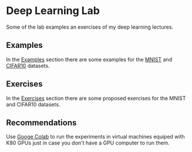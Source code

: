 # Deep Learning Lab
Some of the lab examples an exercises of my deep learning lectures. 

## Examples

In the [Examples](Examples/) section there are some examples for the [MNIST](Examples/MNIST) and [CIFAR10](Examples/CIFAR) datasets.

## Exercises

In the [Exercises](Exercises/) section there are some proposed exercises for the MNIST and CIFAR10 datasets.

## Recommendations

Use [Googe Colab](https://colab.research.google.com) to run the experiments in virtual machines equiped with K80 GPUs just in case you don't have a GPU computer to run them.
